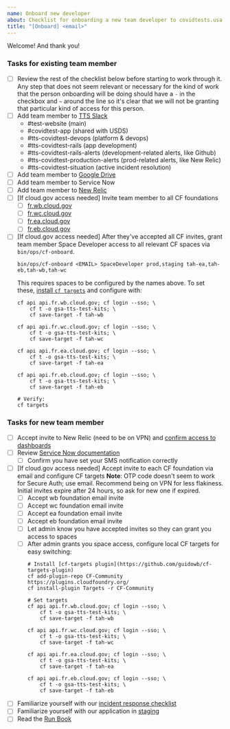 ```yaml
---
name: Onboard new developer
about: Checklist for onboarding a new team developer to covidtests.usa.gov
title: "[Onboard] <email>"
---
```


Welcome! And thank you!

### Tasks for existing team member

- [ ] Review the rest of the checklist below before starting to work through it. Any step that does not seem relevant or necessary for the kind of work that the person onboarding will be doing should have a `-` in the checkbox and `~` around the line so it's clear that we will not be granting that particular kind of access for this person.
- [ ] Add team member to [TTS Slack](https://handbook.18f.gov/slack/#tts-staff)
  - #test-website (main)
  - #covidtest-app (shared with USDS)
  - #tts-covidtest-devops (platform & devops)
  - #tts-covidtest-rails (app development)
  - #tts-covidtest-rails-alerts (development-related alerts, like Github)
  - #tts-covidtest-production-alerts (prod-related alerts, like New Relic)
  - #tts-covidtest-situation (active incident resolution)
- [ ] Add team member to [Google Drive](https://drive.google.com/drive/folders/1u2VvxA9CqFXWSdqLVd21wGM7J-MdMn2b)
- [ ] Add team member to Service Now
- [ ] Add team member to [New Relic](https://account.newrelic.com/accounts/3389907/users)
- [ ] [If cloud.gov access needed] Invite team member to all CF foundations
    - [ ] [fr.wb.cloud.gov](https://account.fr.wb.cloud.gov/invite)
    - [ ] [fr.wc.cloud.gov](https://account.fr.wc.cloud.gov/invite)
    - [ ] [fr.ea.cloud.gov](https://account.fr.ea.cloud.gov/invite)
    - [ ] [fr.eb.cloud.gov](https://account.fr.eb.cloud.gov/invite)
- [ ] [If cloud.gov access needed] After they've accepted all CF invites, grant team member Space Developer access to all relevant CF spaces via `bin/ops/cf-onboard`.
    ```
    bin/ops/cf-onboard <EMAIL> SpaceDeveloper prod,staging tah-ea,tah-eb,tah-wb,tah-wc
    ```
    This requires spaces to be configured by the names above. To set these, [install `cf targets`](https://github.com/guidowb/cf-targets-plugin#installation) and configure with:
    ```
    cf api api.fr.wb.cloud.gov; cf login --sso; \
        cf t -o gsa-tts-test-kits; \
        cf save-target -f tah-wb

    cf api api.fr.wc.cloud.gov; cf login --sso; \
        cf t -o gsa-tts-test-kits; \
        cf save-target -f tah-wc

    cf api api.fr.ea.cloud.gov; cf login --sso; \
        cf t -o gsa-tts-test-kits; \
        cf save-target -f tah-ea

    cf api api.fr.eb.cloud.gov; cf login --sso; \
        cf t -o gsa-tts-test-kits; \
        cf save-target -f tah-eb

    # Verify:
    cf targets
    ```

### Tasks for new team member
- [ ] Accept invite to New Relic (need to be on VPN) and [confirm access to dashboards](https://one.newrelic.com/launcher/nr1-core.launcher?platform[filters]=Iihkb21haW4gPSAnQVBNJyBBTkQgdHlwZSA9ICdBUFBMSUNBVElPTicpIg==&platform[accountId]=3389907&platform[timeRange][duration]=259200000&platform[$isFallbackTimeRange]=true&pane=eyJuZXJkbGV0SWQiOiJucjEtY29yZS5ob21lIiwiZmF2b3JpdGVzIjp7InNlbGVjdGVkIjp0cnVlLCJ2aXNpYmxlIjp0cnVlfSwibGFzdFZpZXdlZCI6eyJzZWxlY3RlZCI6ZmFsc2UsInZpc2libGUiOnRydWV9fQ==&sidebars[0]=eyJuZXJkbGV0SWQiOiJucjEtY29yZS5jYXRlZ29yaWVzIiwicm9vdE5lcmRsZXRJZCI6Im5yMS1jb3JlLmhvbWUiLCJmYXZvcml0ZXMiOnsic2VsZWN0ZWQiOnRydWUsInZpc2libGUiOnRydWV9LCJsYXN0Vmlld2VkIjp7InNlbGVjdGVkIjpmYWxzZSwidmlzaWJsZSI6dHJ1ZX19&state=35d5c03f-c2c9-169c-b2ac-bfab24ef789e)
- [ ] Review [Service Now documentation](https://docs.google.com/document/d/1Ayrv0tZOv6lF1iDOdofni4gZOSTPA5t9KMf6VcxBFcw/edit#heading=h.sp4on5mexvju)
    - [ ] Confirm you have set your SMS notification correctly
- [ ] [If cloud.gov access needed] Accept invite to each CF foundation via email and configure CF targets
    **Note**: OTP code doesn't seem to work for Secure Auth; use email. Recommend being on VPN for less flakiness. Initial invites expire after 24 hours, so ask for new one if expired.
    - [ ] Accept wb foundation email invite
    - [ ] Accept wc foundation email invite
    - [ ] Accept ea foundation email invite
    - [ ] Accept eb foundation email invite
    - [ ] Let admin know you have accepted invites so they can grant you access to spaces
    - [ ] After admin grants you space access, configure local CF targets for easy switching:
        ```
        # Install [cf-targets plugin](https://github.com/guidowb/cf-targets-plugin)
        cf add-plugin-repo CF-Community https://plugins.cloudfoundry.org/
        cf install-plugin Targets -r CF-Community

        # Set targets
        cf api api.fr.wb.cloud.gov; cf login --sso; \
            cf t -o gsa-tts-test-kits; \
            cf save-target -f tah-wb

        cf api api.fr.wc.cloud.gov; cf login --sso; \
            cf t -o gsa-tts-test-kits; \
            cf save-target -f tah-wc

        cf api api.fr.ea.cloud.gov; cf login --sso; \
            cf t -o gsa-tts-test-kits; \
            cf save-target -f tah-ea

        cf api api.fr.eb.cloud.gov; cf login --sso; \
            cf t -o gsa-tts-test-kits; \
            cf save-target -f tah-eb
        ```
- [ ] Familiarize yourself with our [incident response checklist](https://github.com/usagov/test-at-home/wiki/Incident-Response-Checklist)
- [ ] Familiarize yourself with our application in [staging](https://staging-covidtest.usa.gov)
- [ ] Read the [Run Book](https://github.com/usagov/test-at-home/tree/main/doc/run-book.md)
